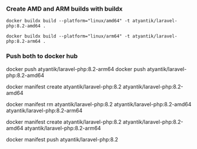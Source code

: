 ### Create AMD and ARM builds with buildx
```
docker buildx build --platform="linux/amd64" -t atyantik/laravel-php:8.2-amd64 .
```  

```
docker buildx build --platform="linux/arm64" -t atyantik/laravel-php:8.2-arm64 .
```  

### Push both to docker hub
docker push atyantik/laravel-php:8.2-arm64
docker push atyantik/laravel-php:8.2-amd64

docker manifest create atyantik/laravel-php:8.2 atyantik/laravel-php:8.2-amd64 

docker manifest rm atyantik/laravel-php:8.2 atyantik/laravel-php:8.2-amd64 atyantik/laravel-php:8.2-arm64

docker manifest create atyantik/laravel-php:8.2 atyantik/laravel-php:8.2-amd64 atyantik/laravel-php:8.2-arm64

docker manifest push atyantik/laravel-php:8.2

